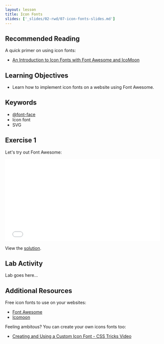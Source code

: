 ```yaml
---
layout: lesson
title: Icon Fonts
slides: ['_slides/02-rwd/07-icon-fonts-slides.md']
---
```


## Recommended Reading

A quick primer on using icon fonts:

- [An Introduction to Icon Fonts with Font Awesome and IcoMoon](http://www.sitepoint.com/introduction-icon-fonts-font-awesome-icomoon/)

## Learning Objectives

- Learn how to implement icon fonts on a website using Font Awesome.

## Keywords

- [@font-face](https://developer.mozilla.org/en/docs/Web/CSS/@font-face)
- Icon font
- SVG

## Exercise 1

Let's try out Font Awesome:

<iframe height='268' scrolling='no' src='//codepen.io/redacademy/embed/vONJxM/?height=268&theme-id=0&default-tab=css' frameborder='no' allowtransparency='true' allowfullscreen='true' style='width: 100%;'>See the Pen <a href='http://codepen.io/redacademy/pen/vONJxM/'>vONJxM</a> by RED Academy (<a href='http://codepen.io/redacademy'>@redacademy</a>) on <a href='http://codepen.io'>CodePen</a>.
</iframe>

View the [solution](http://codepen.io/redacademy/pen/rVYrXB).

## Lab Activity

Lab goes here...

## Additional Resources

Free icon fonts to use on your websites:

- [Font Awesome](http://fortawesome.github.io/Font-Awesome/)
- [Icomoon](https://icomoon.io/)

Feeling ambitous? You can create your own icons fonts too:

- [Creating and Using a Custom Icon Font - CSS Tricks Video](https://css-tricks.com/video-screencasts/113-creating-and-using-a-custom-icon-font/)
